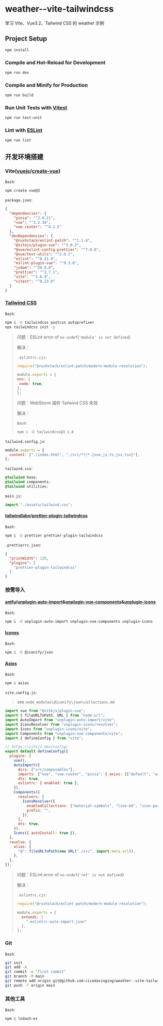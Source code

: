 # weather--vite-tailwindcss

学习 Vite、Vue3.2、Tailwind CSS 的 weather 示例

## Project Setup

```sh
npm install
```

### Compile and Hot-Reload for Development

```sh
npm run dev
```

### Compile and Minify for Production

```sh
npm run build
```

### Run Unit Tests with [Vitest](https://vitest.dev/)

```sh
npm run test:unit
```

### Lint with [ESLint](https://eslint.org/)

```sh
npm run lint
```

## 开发环境搭建

### Vite([vuejs](https://github.com/vuejs)/**[create-vue](https://github.com/vuejs/create-vue)**)

`Bash`:

```bash
npm create vue@3
```

`package.json`:

```json
{
  "dependencies": {
    "pinia": "^2.0.21",
    "vue": "^3.2.38",
    "vue-router": "^4.1.5"
  },
  "devDependencies": {
    "@rushstack/eslint-patch": "^1.1.4",
    "@vitejs/plugin-vue": "^3.0.3",
    "@vue/eslint-config-prettier": "^7.0.0",
    "@vue/test-utils": "^2.0.2",
    "eslint": "^8.22.0",
    "eslint-plugin-vue": "^9.3.0",
    "jsdom": "^20.0.0",
    "prettier": "^2.7.1",
    "vite": "^3.0.9",
    "vitest": "^0.23.0"
  }
}
```

### [Tailwind CSS](https://tailwindcss.com/docs/guides/vite#vue)

`Bash`:

```bash
npm i -D tailwindcss postcss autoprefixer
npx tailwindcss init -p
```

> 问题：ESLint error of `no-undef`(`'module' is not defined`)
>
> 解决：
>
> `.eslintrc.cjs`:
>
> ```javascript
> require("@rushstack/eslint-patch/modern-module-resolution");
> 
> module.exports = {
> env: { 
>  node: true,
> },
> };
> ```
>
> 问题：WebStorm 插件 Tailwind CSS 失效
>
> 解决：
>
> `Bash`:
>
> ```bash
> npm i -D tailwindcss@3.1.8
> ```

`tailwind.config.js`:

```javascript
module.exports = {
  content: ["./index.html", "./src/**/*.{vue,js,ts,jsx,tsx}"],
};
```

`tailwind.css`:

```css
@tailwind base;
@tailwind components;
@tailwind utilities;
```

`main.js`:

```javascript
import "./assets/tailwind.css";
```

#### [tailwindlabs](https://github.com/tailwindlabs)/**[prettier-plugin-tailwindcss](https://github.com/tailwindlabs/prettier-plugin-tailwindcss)**

`Bash`:

```bash
npm i -D prettier prettier-plugin-tailwindcss
```

`.prettierrc.json`:

```json
{
  "printWidth": 120,
  "plugins": [
    "prettier-plugin-tailwindcss"
  ]
}
```

### 按需导入

#### [antfu](https://github.com/antfu)/**[unplugin-auto-import](https://github.com/antfu/unplugin-auto-import)**&**[unplugin-vue-components](https://github.com/antfu/unplugin-vue-components)**&[unplugin-icons](https://github.com/antfu/unplugin-icons)

`Bash`:

```bash
npm i -D unplugin-auto-import unplugin-vue-components unplugin-icons
```

#### [Icones](https://icones.js.org/)

`Bash`:

```bash
npm i -D @iconify/json
```

#### [Axios](https://www.axios-http.cn/docs/intro)

`Bash`:

```bash
npm i axios
```

`vite.config.js`:

> see `node_modules\@iconify\json\collections.md`

```javascript
import vue from "@vitejs/plugin-vue";
import { fileURLToPath, URL } from "node:url";
import AutoImport from "unplugin-auto-import/vite";
import IconsResolver from "unplugin-icons/resolver";
import Icons from "unplugin-icons/vite";
import Components from "unplugin-vue-components/vite";
import { defineConfig } from "vite";

// https://vitejs.dev/config/
export default defineConfig({
  plugins: [
    vue(),
    AutoImport({
      dirs: ["src/composables"],
      imports: ["vue", "vue-router", "pinia", { axios: [["default", "axios"]] }, { "lodash-es": ["debounce"] }],
      dts: true,
      eslintrc: { enabled: true },
    }),
    Components({
      resolvers: [
        IconsResolver({
          enabledCollections: ["material-symbols", "line-md", "icon-park-outline"],
          prefix: "",
        }),
      ],
      dts: true,
    }),
    Icons({ autoInstall: true }),
  ],
  resolve: {
    alias: {
      "@": fileURLToPath(new URL("./src", import.meta.url)),
    },
  },
});
```

> 问题：ESLint error of `no-undef`(`'ref' is not defined`)
>
> 解决：
>
> `.eslintrc.cjs`:
>
> ```javascript
> require("@rushstack/eslint-patch/modern-module-resolution");
> 
> module.exports = {
>   extends: [
>     ".eslintrc-auto-import.json"
>   ],
> };
>

### Git

`Bash`:

```bash
git init
git add -A
git commit -m "first commit"
git branch -M main
git remote add origin git@github.com:cicadasinging/weather--vite-tailwindcss.git
git push -f origin main
```

### 其他工具

`Bash`:

```bash
npm i lodash-es
```
